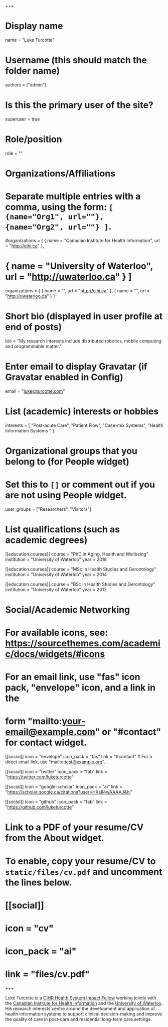 +++
# Display name
name = "Luke Turcotte"

# Username (this should match the folder name)
authors = ["admin"]

# Is this the primary user of the site?
superuser = true

# Role/position
role = ""

# Organizations/Affiliations
#   Separate multiple entries with a comma, using the form: `[ {name="Org1", url=""}, {name="Org2", url=""} ]`.
#organizations = [ { name = "Canadian Institute for Health Information", url = "http://cihi.ca" },
#		{ name = "University of Waterloo", url = "http://uwaterloo.ca" } ]

organizations = [ { name = "", url = "http://cihi.ca" },
		{ name = "", url = "http://uwaterloo.ca" } ]
# Short bio (displayed in user profile at end of posts)
bio = "My research interests include distributed robotics, mobile computing and programmable matter."

# Enter email to display Gravatar (if Gravatar enabled in Config)
email = "luke@turcotte.com"

# List (academic) interests or hobbies
interests = [
  "Post-acute Care",
  "Patient Flow",
  "Case-mix Systems",
  "Health Information Systems "
]

# Organizational groups that you belong to (for People widget)
#   Set this to `[]` or comment out if you are not using People widget.
user_groups = ["Researchers", "Visitors"]

# List qualifications (such as academic degrees)
[[education.courses]]
  course = "PhD in Aging, Health and Wellbeing"
  institution = "University of Waterloo"
  year = 2018

[[education.courses]]
  course = "MSc in Health Studies and Gerontology"
  institution = "University of Waterloo"
  year = 2014

[[education.courses]]
  course = "BSc in Health Studies and Gerontology"
  institution = "University of Waterloo"
  year = 2012

# Social/Academic Networking
# For available icons, see: https://sourcethemes.com/academic/docs/widgets/#icons
#   For an email link, use "fas" icon pack, "envelope" icon, and a link in the
#   form "mailto:your-email@example.com" or "#contact" for contact widget.

[[social]]
  icon = "envelope"
  icon_pack = "fas"
  link = "#contact"  # For a direct email link, use "mailto:test@example.org".

[[social]]
  icon = "twitter"
  icon_pack = "fab"
  link = "https://twitter.com/luketurcotte"

[[social]]
  icon = "google-scholar"
  icon_pack = "ai"
  link = "https://scholar.google.ca/citations?user=HXsIl4wAAAAJ&hl"

[[social]]
  icon = "github"
  icon_pack = "fab"
  link = "https://github.com/luketurcotte"

# Link to a PDF of your resume/CV from the About widget.
# To enable, copy your resume/CV to `static/files/cv.pdf` and uncomment the lines below.
# [[social]]
#   icon = "cv"
#   icon_pack = "ai"
#   link = "files/cv.pdf"

+++

Luke Turcotte is a [CIHR Health System Impact Fellow](http://www.cihr-irsc.gc.ca/e/51201.html) working jointly with the [Canadian Institute for Health Information](https://cihi.ca) and the [University of Waterloo](https://uwaterloo.ca/public-health-and-health-systems/). His research interests centre around the development and application of health information systems to support clinical decision-making and improve the quality of care in post-care and residential long-term care settings. 
